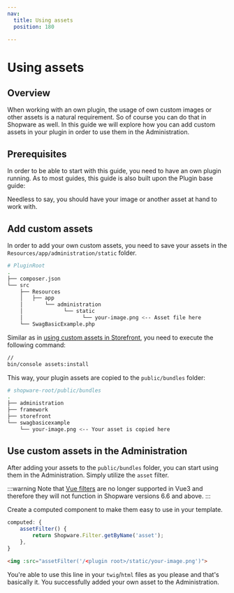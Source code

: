 ```yaml
---
nav:
  title: Using assets
  position: 180

---
```


# Using assets

## Overview

When working with an own plugin, the usage of own custom images or other assets is a natural requirement. So of course you can do that in Shopware as well. In this guide we will explore how you can add custom assets in your plugin in order to use them in the Administration.

## Prerequisites

In order to be able to start with this guide, you need to have an own plugin running. As to most guides, this guide is also built upon the Plugin base guide:

<PageRef page="../plugin-base-guide" />

Needless to say, you should have your image or another asset at hand to work with.

## Add custom assets

In order to add your own custom assets, you need to save your assets in the `Resources/app/administration/static` folder.

```bash
# PluginRoot
.
├── composer.json
└── src
    ├── Resources
    │   ├── app
    │       └── administration
    │             └── static
    │                   └── your-image.png <-- Asset file here
    └── SwagBasicExample.php
```

Similar as in [using custom assets in Storefront](../storefront/add-custom-assets), you need to execute the following command:

```bash
// 
bin/console assets:install
```

This way, your plugin assets are copied to the `public/bundles` folder:

```bash
# shopware-root/public/bundles
.
├── administration
├── framework
├── storefront
└── swagbasicexample
    └── your-image.png <-- Your asset is copied here
```

## Use custom assets in the Administration

After adding your assets to the `public/bundles` folder, you can start using them in the Administration. Simply utilize the `asset` filter.

:::warning
Note that [Vue filters](https://vuejs.org/v2/guide/filters.html) are no longer supported in Vue3 and therefore they will not function in Shopware versions 6.6 and above.
:::

Create a computed component to make them easy to use in your template.

```javascript
computed: {
    assetFilter() {
        return Shopware.Filter.getByName('asset');
    },
}
```

```html
<img :src="assetFilter('/<plugin root>/static/your-image.png')">
```

You're able to use this line in your `twig`/`html` files as you please and that's basically it. You successfully added your own asset to the Administration.
